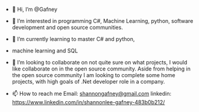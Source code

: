 - 👋 Hi, I’m @Gafney



- 👀 I’m interested in programming C#, Machine Learning, python, 
software development and open source communities.


- 🌱 I’m currently learning to master C# and python, 
-    machine learning and SQL


- 💞️ I’m looking to collaborate on not quite sure on what 
     projects, I would like collaborate on in the open source community.
     Aside from helping in the open source community I am looking to complete some home projects,
     with high goals of .Net developer role in a company.


- 📫 How to reach me 
Email: shannongafney@gmail.com
linkedin: https://www.linkedin.com/in/shannonlee-gafney-483b0b212/


<!---
Gafney/Gafney is a ✨ special ✨ repository because its `README.md` (this file) appears on your GitHub profile.
You can click the Preview link to take a look at your changes.
--->
